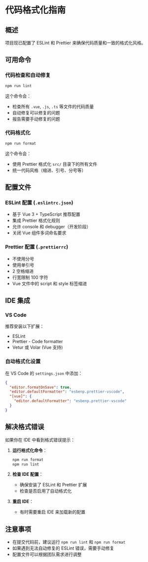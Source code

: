 # 代码格式化指南

## 概述

项目现已配置了 ESLint 和 Prettier 来确保代码质量和一致的格式化风格。

## 可用命令

### 代码检查和自动修复
```bash
npm run lint
```
这个命令会：
- 检查所有 `.vue`, `.js`, `.ts` 等文件的代码质量
- 自动修复可以修复的问题
- 报告需要手动修复的问题

### 代码格式化
```bash
npm run format
```
这个命令会：
- 使用 Prettier 格式化 `src/` 目录下的所有文件
- 统一代码风格（缩进、引号、分号等）

## 配置文件

### ESLint 配置 (`.eslintrc.json`)
- 基于 Vue 3 + TypeScript 推荐配置
- 集成 Prettier 格式化规则
- 允许 console 和 debugger（开发阶段）
- 关闭 Vue 组件多词命名要求

### Prettier 配置 (`.prettierrc`)
- 不使用分号
- 使用单引号
- 2 空格缩进
- 行宽限制 100 字符
- Vue 文件中的 script 和 style 标签缩进

## IDE 集成

### VS Code
推荐安装以下扩展：
- ESLint
- Prettier - Code formatter
- Vetur 或 Volar (Vue 支持)

### 自动格式化设置
在 VS Code 的 `settings.json` 中添加：
```json
{
  "editor.formatOnSave": true,
  "editor.defaultFormatter": "esbenp.prettier-vscode",
  "[vue]": {
    "editor.defaultFormatter": "esbenp.prettier-vscode"
  }
}
```

## 解决格式错误

如果你在 IDE 中看到格式错误提示：

1. **运行格式化命令**：
   ```bash
   npm run format
   npm run lint
   ```

2. **检查 IDE 配置**：
   - 确保安装了 ESLint 和 Prettier 扩展
   - 检查是否启用了自动格式化

3. **重启 IDE**：
   - 有时需要重启 IDE 来加载新的配置

## 注意事项

- 在提交代码前，建议运行 `npm run lint` 和 `npm run format`
- 如果遇到无法自动修复的 ESLint 错误，需要手动修复
- 配置文件可以根据团队需求进行调整